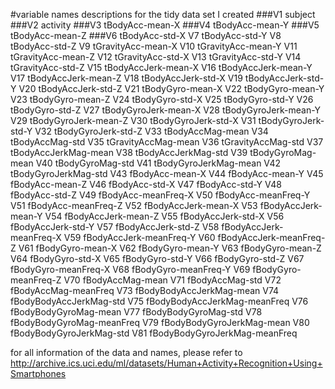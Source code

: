 #variable names descriptions for the tidy data set I created
###V1	subject
###V2	activity
###V3	tBodyAcc-mean-X
###V4	tBodyAcc-mean-Y
###V5	tBodyAcc-mean-Z
###V6	tBodyAcc-std-X
V7	tBodyAcc-std-Y
V8	tBodyAcc-std-Z
V9	tGravityAcc-mean-X
V10	tGravityAcc-mean-Y
V11	tGravityAcc-mean-Z
V12	tGravityAcc-std-X
V13	tGravityAcc-std-Y
V14	tGravityAcc-std-Z
V15	tBodyAccJerk-mean-X
V16	tBodyAccJerk-mean-Y
V17	tBodyAccJerk-mean-Z
V18	tBodyAccJerk-std-X
V19	tBodyAccJerk-std-Y
V20	tBodyAccJerk-std-Z
V21	tBodyGyro-mean-X
V22	tBodyGyro-mean-Y
V23	tBodyGyro-mean-Z
V24	tBodyGyro-std-X
V25	tBodyGyro-std-Y
V26	tBodyGyro-std-Z
V27	tBodyGyroJerk-mean-X
V28	tBodyGyroJerk-mean-Y
V29	tBodyGyroJerk-mean-Z
V30	tBodyGyroJerk-std-X
V31	tBodyGyroJerk-std-Y
V32	tBodyGyroJerk-std-Z
V33	tBodyAccMag-mean
V34	tBodyAccMag-std
V35	tGravityAccMag-mean
V36	tGravityAccMag-std
V37	tBodyAccJerkMag-mean
V38	tBodyAccJerkMag-std
V39	tBodyGyroMag-mean
V40	tBodyGyroMag-std
V41	tBodyGyroJerkMag-mean
V42	tBodyGyroJerkMag-std
V43	fBodyAcc-mean-X
V44	fBodyAcc-mean-Y
V45	fBodyAcc-mean-Z
V46	fBodyAcc-std-X
V47	fBodyAcc-std-Y
V48	fBodyAcc-std-Z
V49	fBodyAcc-meanFreq-X
V50	fBodyAcc-meanFreq-Y
V51	fBodyAcc-meanFreq-Z
V52	fBodyAccJerk-mean-X
V53	fBodyAccJerk-mean-Y
V54	fBodyAccJerk-mean-Z
V55	fBodyAccJerk-std-X
V56	fBodyAccJerk-std-Y
V57	fBodyAccJerk-std-Z
V58	fBodyAccJerk-meanFreq-X
V59	fBodyAccJerk-meanFreq-Y
V60	fBodyAccJerk-meanFreq-Z
V61	fBodyGyro-mean-X
V62	fBodyGyro-mean-Y
V63	fBodyGyro-mean-Z
V64	fBodyGyro-std-X
V65	fBodyGyro-std-Y
V66	fBodyGyro-std-Z
V67	fBodyGyro-meanFreq-X
V68	fBodyGyro-meanFreq-Y
V69	fBodyGyro-meanFreq-Z
V70	fBodyAccMag-mean
V71	fBodyAccMag-std
V72	fBodyAccMag-meanFreq
V73	fBodyBodyAccJerkMag-mean
V74	fBodyBodyAccJerkMag-std
V75	fBodyBodyAccJerkMag-meanFreq
V76	fBodyBodyGyroMag-mean
V77	fBodyBodyGyroMag-std
V78	fBodyBodyGyroMag-meanFreq
V79	fBodyBodyGyroJerkMag-mean
V80	fBodyBodyGyroJerkMag-std
V81	fBodyBodyGyroJerkMag-meanFreq

for all information of the data and names, please refer to
http://archive.ics.uci.edu/ml/datasets/Human+Activity+Recognition+Using+Smartphones

